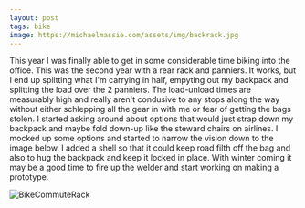 ```yaml
---
layout: post
tags: bike
image: https://michaelmassie.com/assets/img/backrack.jpg
---
```


This year I was finally able to get in some considerable time biking into the office. This was the second year with a rear rack and panniers. It works, but I end up splitting what I'm carrying in half, empyting out my backpack and splitting the load over the 2 panniers. The load-unload times are measurably high and really aren't condusive to any stops along the way without either schlepping all the gear in with me or fear of getting the bags stolen. I started asking around about options that would just strap down my backpack and maybe fold down-up like the steward chairs on airlines. I mocked up some options and started to narrow the vision down to the image below. I added a shell so that it could keep road filth off the bag and also to hug the backpack and keep it locked in place. With winter coming it may be a good time to fire up the welder and start working on making a prototype.

![BikeCommuteRack](https://michaelmassie.com/assets/img/backrack.jpg)